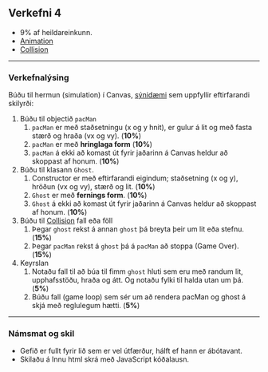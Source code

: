 ## Verkefni 4

- 9% af heildareinkunn.
- [Animation](https://github.com/GunnarThorunnarson/FORR3JS05DU/wiki/Leikjager%C3%B0#animation)
- [Collision](https://github.com/GunnarThorunnarson/FORR3JS05DU/wiki/Leikjager%C3%B0#collision)

---

### Verkefnalýsing
Búðu til hermun (simulation) í Canvas, [sýnidæmi](https://mdn.github.io/learning-area/javascript/oojs/bouncing-balls/index-finished.html) sem uppfyllir eftirfarandi skilyrði:

1. Búðu til objectið `pacMan`  
   1. `pacMan` er með staðsetningu (x og y hnit), er gulur á lit og með fasta stærð og hraða (vx og vy). (**10%**)
   1. `pacMan` er með **hringlaga form** (**10%**)
   1. `pacMan` á ekki að komast út fyrir jaðarinn á Canvas heldur að skoppast af honum. (**10%**)
1. Búðu til klasann `Ghost`. 
   1. Constructor er með eftirfarandi eigindum; staðsetning (x og y), hröðun (vx og vy), stærð og lit. (**10%**)
   1. `Ghost` er með  **fernings form**. (**10%**)
   1. `Ghost` á ekki að komast út fyrir jaðarinn á Canvas heldur að skoppast af honum. (**10%**)
1. Búðu til [Collision](https://github.com/GunnarThorunnarson/FORR3JS05DU/wiki/Leikjager%C3%B0#collision) fall eða föll
   1. Þegar `ghost` rekst á annan `ghost` þá breyta þeir um lit eða stefnu. (**15%**)
   1. Þegar `pacMan` rekst á `ghost` þá á `pacMan` að stoppa (Game Over). (**15%**)
1. Keyrslan 
   1. Notaðu fall til að búa til fimm `ghost` hluti sem eru með randum lit, upphafsstöðu, hraða og átt. Og notaðu fylki til halda utan um þá. (**5%**)
   1. Búðu fall (game loop) sem sér um að rendera pacMan og ghost á skjá með reglulegum hætti. (**5%**)  
---

### Námsmat og skil	
* Gefið er fullt fyrir lið sem er vel útfærður, hálft ef hann er ábótavant. 
* Skilaðu á Innu html skrá með JavaScript kóðalausn.
